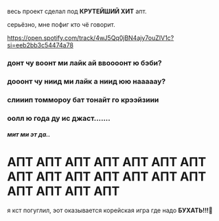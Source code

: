 весь проект сделал под **КРУТЕЙШИЙ ХИТ** апт.

серьёзно, мне пофиг кто чё говорит.

https://open.spotify.com/track/4wJ5Qq0jBN4ajy7ouZIV1c?si=eeb2bb3c54474a78

### донт чу воонт ми лайк ай ввоооонт ю бэби?

### дооонт чу ниид ми лайк а ниид юю нааааау?

### слииип томмороу бат тонайт го крээйзиии

### оолл ю года ду ис джаст.......

##### мит ми эт да..

# АПТ АПТ АПТ АПТ АПТ АПТ АПТ АПТ АПТ АПТ АПТ АПТ АПТ АПТ АПТ АПТ АПТ АПТ

я кст погуглил, эот оказывается корейская игра где надо **БУХАТЬ!!!**💖

